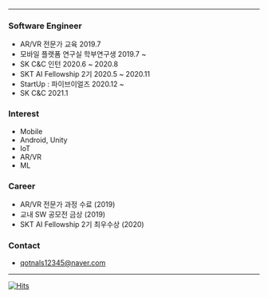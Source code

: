 <!--[![test](https://github-readme-stats.vercel.app/api?username=baesumin)](https://github.com/baesumin)-->
---
### Software Engineer
- AR/VR 전문가 교육 2019.7
- 모바일 플랫폼 연구실 학부연구생 2019.7 ~
- SK C&C 인턴 2020.6 ~ 2020.8
- SKT AI Fellowship 2기 2020.5 ~ 2020.11
- StartUp : 파이브이얼즈 2020.12 ~
- SK C&C 2021.1


### Interest
- Mobile
- Android, Unity
- IoT
- AR/VR
- ML


### Career
- AR/VR 전문가 과정 수료 (2019)
- 교내 SW 공모전 금상 (2019)
- SKT AI Fellowship 2기 최우수상 (2020)


### Contact
- qotnals12345@naver.com




---

[![Hits](https://hits.seeyoufarm.com/api/count/incr/badge.svg?url=https://github.com/baesumin)](https://hits.seeyoufarm.com)
